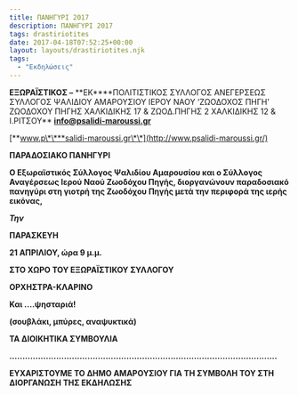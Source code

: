 ```yaml
---
title: ΠΑΝΗΓΥΡΙ 2017
description: ΠΑΝΗΓΥΡΙ 2017
tags: drastiriotites
date: 2017-04-18T07:52:25+00:00
layout: layouts/drastiriotites.njk
tags:
  - "Εκδηλώσεις"
---
```


<!-- excerpt -->

**ΕΞΩΡΑΪΣΤΙΚΟΣ –** **EK\*\***ΠΟΛΙΤΙΣΤΙΚΟΣ ΣΥΛΛΟΓΟΣ ΑΝΕΓΕΡΣΕΩΣ ΣΥΛΛΟΓΟΣ ΨΑΛΙΔΙΟΥ ΑΜΑΡΟΥΣΙΟΥ ΙΕΡΟΥ ΝΑΟΥ ‘ΖΩΟΔΟΧΟΣ ΠΗΓΗ’ ΖΩΟΔΟΧΟΥ ΠΗΓΗΣ ΧΑΛΚΙΔΙΚΗΣ 17 &amp; ΖΩΟΔ.ΠΗΓΗΣ 2 ΧΑΛΚΙΔΙΚΗΣ 12 &amp; Ι.ΡΙΤΣΟΥ\*\* **info@psalidi-maroussi.gr**

[**www.p\*\***salidi-maroussi.gr\*\*](http://www.psalidi-maroussi.gr/)

**ΠΑΡΑΔΟΣΙΑΚΟ ΠΑΝΗΓΥΡΙ**

**Ο Εξωραϊστικός Σύλλογος Ψαλιδίου Αμαρουσίου και ο Σύλλογος Αναγέρσεως Ιερού Ναού Ζωοδόχου Πηγής, διοργανώνουν παραδοσιακό πανηγύρι στη γιοτρή της Ζωοδόχου Πηγής μετά την περιφορά της ιερής εικόνας,**

**_Την_**

**ΠΑΡΑΣΚΕΥΗ**

**21 ΑΠΡΙΛΙΟΥ, ώρα 9 μ.μ.**

**ΣΤΟ ΧΩΡΟ ΤΟΥ ΕΞΩΡΑΪΣΤΙΚΟΥ ΣΥΛΛΟΓΟΥ**

**ΟΡΧΗΣΤΡΑ-ΚΛΑΡΙΝΟ**

**Και ....ψησταριά!**

**(σουβλάκι, μπύρες, αναψυκτικά)**

**ΤΑ ΔΙΟΙΚΗΤΙΚΑ ΣΥΜΒΟΥΛΙΑ**

**.......................................................................................................**

**ΕΥΧΑΡΙΣΤΟΥΜΕ ΤΟ ΔΗΜΟ ΑΜΑΡΟΥΣΙΟΥ ΓΙΑ ΤΗ ΣΥΜΒΟΛΗ ΤΟΥ ΣΤΗ ΔΙΟΡΓΑΝΩΣΗ ΤΗΣ ΕΚΔΗΛΩΣΗΣ**
